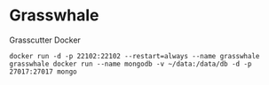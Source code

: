 # Grasswhale
Grasscutter Docker

`docker run -d -p 22102:22102 --restart=always --name grasswhale grasswhale docker run --name mongodb -v ~/data:/data/db -d -p 27017:27017 mongo`
 
